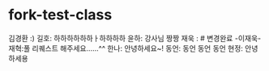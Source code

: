 # fork-test-class

김경환 :)
길호: 하하하하하하ㅏ하하하하
윤하: 강사님 짱짱
재욱 : # 변경완료 -이재욱-
재혁:풀 리퀘스트 해주세요......^^
한나: 안녕하세요~!
동언: 동언 동언 동언
현정: 안녕하세용
